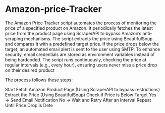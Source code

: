 # Amazon-price-Tracker

The Amazon Price Tracker script automates the process of monitoring the price of a specified product on Amazon. It periodically fetches the latest price from the product page using ScraperAPI to bypass Amazon’s anti-scraping mechanisms. The script extracts the price using BeautifulSoup and compares it with a predefined target price. If the price drops below the target, an automated email alert is sent to the user using SMTP. To enhance security, email credentials are stored as environment variables instead of being hardcoded. The script runs continuously, checking the price at regular intervals (e.g., every hour), ensuring users never miss a price drop on their desired product


The process follows these steps:

Start
Fetch Amazon Product Page (Using ScraperAPI to bypass restrictions)
Extract the Price (Using BeautifulSoup)
Check if Price is Below Target
Yes → Send Email Notification
No → Wait and Retry After an Interval
Repeat Until Price Drop is Dete
